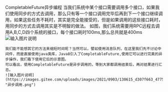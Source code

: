CompletableFuture异步编程
    当我们系统中某个接口需要调用多个接口，如果我们使用同步的方式去调用，那么只有等一个接口调用完毕后再到下一个接口继续调用，如果这些任务不耗时，其实是完全能接受的，但是如果调用的这些接口耗时，用同步的方式去调用其实是不明智的做法。
    如图，我们系统需要用RPC远程去调用A,B,C,D四个系统的接口，每个接口耗时100ms,那么总共就是400ms
    ![输入图片说明](https://images.gitee.com/uploads/images/2021/0903/125639_27b63c27_4775150.png "同步调用.png")
    
    我们能不能想其它的方法来缩短时间呢？当然可以，譬如使用消息队列，在这里我们先不讨论中间件，而是直接使用java类库，Java8引入了CompletableFuture,使用它可以进行完美的异步操作，我们看下使用它后的示意图。
    可以看出，使用CompletableFuture是异步调用的，等到大家都调用结束后，再对结果进行汇总。
    ![输入图片说明](https://images.gitee.com/uploads/images/2021/0903/130615_d307f663_4775150.png "异步调用.png")
    